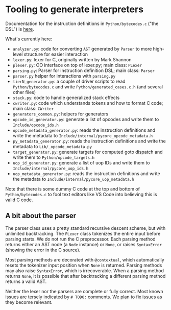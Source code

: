 # Tooling to generate interpreters

Documentation for the instruction definitions in `Python/bytecodes.c`
("the DSL") is [here](interpreter_definition.md).

What's currently here:

- `analyzer.py`: code for converting `AST` generated by `Parser`
  to more high-level structure for easier interaction
- `lexer.py`: lexer for C, originally written by Mark Shannon
- `plexer.py`: OO interface on top of lexer.py; main class: `PLexer`
- `parsing.py`: Parser for instruction definition DSL; main class: `Parser`
- `parser.py` helper for interactions with `parsing.py`
- `tierN_generator.py`: a couple of driver scripts to read `Python/bytecodes.c` and
  write `Python/generated_cases.c.h` (and several other files)
- `stack.py`: code to handle generalized stack effects
- `cwriter.py`: code which understands tokens and how to format C code;
  main class: `CWriter`
- `generators_common.py`: helpers for generators
- `opcode_id_generator.py`: generate a list of opcodes and write them to
  `Include/opcode_ids.h`
- `opcode_metadata_generator.py`: reads the instruction definitions and
  write the metadata to `Include/internal/pycore_opcode_metadata.h`
- `py_metadata_generator.py`: reads the instruction definitions and
  write the metadata to `Lib/_opcode_metadata.py`
- `target_generator.py`: generate targets for computed goto dispatch and
  write them to `Python/opcode_targets.h`
- `uop_id_generator.py`: generate a list of uop IDs and write them to
  `Include/internal/pycore_uop_ids.h`
- `uop_metadata_generator.py`: reads the instruction definitions and
  write the metadata to `Include/internal/pycore_uop_metadata.h`

Note that there is some dummy C code at the top and bottom of
`Python/bytecodes.c`
to fool text editors like VS Code into believing this is valid C code.

## A bit about the parser

The parser class uses a pretty standard recursive descent scheme,
but with unlimited backtracking.
The `PLexer` class tokenizes the entire input before parsing starts.
We do not run the C preprocessor.
Each parsing method returns either an AST node (a `Node` instance)
or `None`, or raises `SyntaxError` (showing the error in the C source).

Most parsing methods are decorated with `@contextual`, which automatically
resets the tokenizer input position when `None` is returned.
Parsing methods may also raise `SyntaxError`, which is irrecoverable.
When a parsing method returns `None`, it is possible that after backtracking
a different parsing method returns a valid AST.

Neither the lexer nor the parsers are complete or fully correct.
Most known issues are tersely indicated by `# TODO:` comments.
We plan to fix issues as they become relevant.

